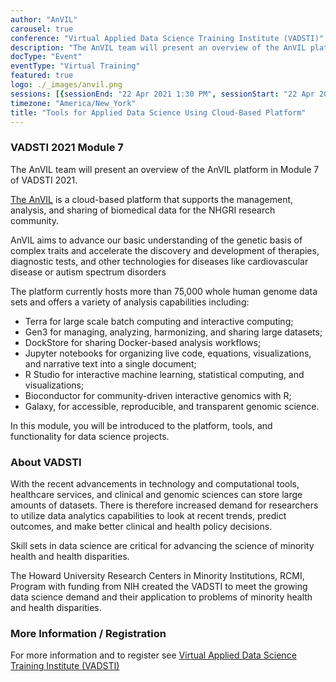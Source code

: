 ```yaml
---
author: "AnVIL"
carousel: true
conference: "Virtual Applied Data Science Training Institute (VADSTI)"
description: "The AnVIL team will present an overview of the AnVIL platform in Module 7 of VADSTI 2021."
docType: "Event"
eventType: "Virtual Training"
featured: true
logo: ./_images/anvil.png
sessions: [{sessionEnd: "22 Apr 2021 1:30 PM", sessionStart: "22 Apr 2021 11:00 AM"},{sessionEnd: "23 Apr 2021 1:30 PM", sessionStart: "23 Apr 2021 11:00 AM"}]
timezone: "America/New_York"
title: "Tools for Applied Data Science Using Cloud-Based Platform"
---
```


<event-hero></event-hero>

### VADSTI 2021 Module 7

The AnVIL team will present an overview of the AnVIL platform in Module 7 of VADSTI 2021.

[The AnVIL](/) is a cloud-based platform that supports the management, analysis, and sharing of biomedical data for the NHGRI research community.

<hero> AnVIL aims to advance our basic understanding of the genetic basis of complex traits and accelerate the discovery and development of therapies, diagnostic tests, and other technologies for diseases like cardiovascular disease or autism spectrum disorders </hero>

The platform currently hosts more than 75,000 whole human genome data sets and offers a variety of analysis capabilities including:

- Terra for large scale batch computing and interactive computing;
- Gen3 for managing, analyzing, harmonizing, and sharing large datasets;
- DockStore for sharing Docker-based analysis workflows;
- Jupyter notebooks for organizing live code, equations, visualizations, and narrative text into a single document;
- R Studio for interactive machine learning, statistical computing, and visualizations;
- Bioconductor for community-driven interactive genomics with R;
- Galaxy, for accessible, reproducible, and transparent genomic science.

In this module, you will be introduced to the platform, tools, and functionality for data science projects.

### About VADSTI

With the recent advancements in technology and computational tools, healthcare services, and clinical and genomic sciences can store large amounts of datasets. There is therefore increased demand for researchers to utilize data analytics capabilities to look at recent trends, predict outcomes, and make better clinical and health policy decisions.

Skill sets in data science are critical for advancing the science of minority health and health disparities.

The Howard University Research Centers in Minority Institutions, RCMI, Program with funding from NIH created the VADSTI to meet the growing data science demand and their application to problems of minority health and health disparities.

### More Information / Registration
For more information and to register see [Virtual Applied Data Science Training Institute (VADSTI)](https://www.the1joshuagroup.com/VADSTI/#faq)
